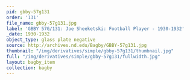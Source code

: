 ```yaml
---
pid: gbby-57g131
order: '131'
file_name: gbby-57g131.jpg
label: 'GBBY 57G/131: Joe Sheeketski: Football Player - 1930-1932'
_date: 1930-1932
object_type: glass plate negative
source: http://archives.nd.edu/Bagby/GBBY-57g131.jpg
thumbnail: "/img/derivatives/simple/gbby-57g131/thumbnail.jpg"
full: "/img/derivatives/simple/gbby-57g131/fullwidth.jpg"
layout: bagby_item
collection: bagby
---
```


